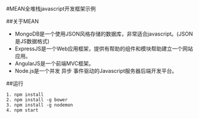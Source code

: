 #MEAN全堆栈javascript开发框架示例

##关于MEAN

* MongoDB是一个使用JSON风格存储的数据库，非常适合javascript。(JSON是JS数据格式)
* ExpressJS是一个Web应用框架，提供有帮助的组件和模块帮助建立一个网站应用。
* AngularJS是一个前端MVC框架。
* Node.js是一个并发 异步 事件驱动的Javascript服务器后端开发平台。

##运行

    1. npm install
    2. npm install -g bower
    3. npm install -g nodemon
    4. npm start